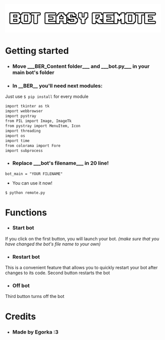 <picture>
 <img alt="Bot Easy Remote" src="BER_Content/BER_Logo.png">
</picture>

# Getting started 

* <h3>Move ___BER_Content folder___ and ___bot.py___ in your main bot's folder</h3>

* <h3>In __BER__ you'll need next modules:</h3>
Just use ```$ pip install``` for every module

```
import tkinter as tk
import webbrowser
import pystray
from PIL import Image, ImageTk
from pystray import MenuItem, Icon
import threading
import os
import time
from colorama import Fore
import subprocess
```

* <h3>Replace ___bot's filename___ in 20 line!</h3>
```
bot_main = "YOUR FILENAME"
```

* You can use it now!
```
$ python remote.py
```

# Functions

* <h3>Start bot</h3>

If you click on the first button, you will launch your bot. _(make sure that you have changed the bot's file name to your own)_

* <h3>Restart bot</h3>

This is a convenient feature that allows you to quickly restart your bot after changes to its code. Second button restarts the bot

* <h3>Off bot</h3>
  
Third button turns off the bot

# Credits

* <h3>Made by Egorka :3</h3>
